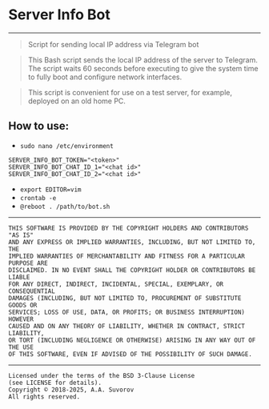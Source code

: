 # Server Info Bot

---

> Script for sending local IP address via Telegram bot

> This Bash script sends the local IP address of the server to Telegram. The script waits 60 seconds before executing to give the system time to fully boot and configure network interfaces.

> This script is convenient for use on a test server, for example, deployed on an old home PC.

## How to use:

- `sudo nano /etc/environment`

```text
SERVER_INFO_BOT_TOKEN="<token>"
SERVER_INFO_BOT_CHAT_ID_1="<chat id>"
SERVER_INFO_BOT_CHAT_ID_2="<chat id>"
```

- `export EDITOR=vim`
- `crontab -e`
- `@reboot . /path/to/bot.sh`

***

    THIS SOFTWARE IS PROVIDED BY THE COPYRIGHT HOLDERS AND CONTRIBUTORS "AS IS"
    AND ANY EXPRESS OR IMPLIED WARRANTIES, INCLUDING, BUT NOT LIMITED TO, THE
    IMPLIED WARRANTIES OF MERCHANTABILITY AND FITNESS FOR A PARTICULAR PURPOSE ARE
    DISCLAIMED. IN NO EVENT SHALL THE COPYRIGHT HOLDER OR CONTRIBUTORS BE LIABLE
    FOR ANY DIRECT, INDIRECT, INCIDENTAL, SPECIAL, EXEMPLARY, OR CONSEQUENTIAL
    DAMAGES (INCLUDING, BUT NOT LIMITED TO, PROCUREMENT OF SUBSTITUTE GOODS OR
    SERVICES; LOSS OF USE, DATA, OR PROFITS; OR BUSINESS INTERRUPTION) HOWEVER
    CAUSED AND ON ANY THEORY OF LIABILITY, WHETHER IN CONTRACT, STRICT LIABILITY,
    OR TORT (INCLUDING NEGLIGENCE OR OTHERWISE) ARISING IN ANY WAY OUT OF THE USE
    OF THIS SOFTWARE, EVEN IF ADVISED OF THE POSSIBILITY OF SUCH DAMAGE.

***

    Licensed under the terms of the BSD 3-Clause License
    (see LICENSE for details).
    Copyright © 2018-2025, A.A. Suvorov
    All rights reserved.
